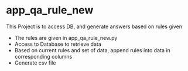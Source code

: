 # app_qa_rule_new
This Project is to access DB, and generate answers based on rules given
* The rules are given in app_qa_rule_new.py
* Access to Database to retrieve data
* Based on current rules and set of data, append rules into data in corresponding columns
* Generate csv file

